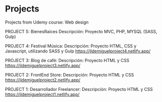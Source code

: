 # Projects
Projects from Udemy course: Web design

PROJECT 5: BienesRaices
Descripción: Proyecto MVC, PHP, MYSQL (SASS, Gulp)

PROJECT 4: Festival Música:
Descripción: Proyecto HTML, CSS y Javascript, utilizando SASS y Gulp
https://jldemiguelproject4.netlify.app/

PROJECT 3: Blog de café:
Descripción: Proyecto HTML y CSS
https://jldemiguelproject3.netlify.app/

PROJECT 2: FrontEnd Store:
Descripción: Proyecto HTML y CSS
https://jldemiguelproject2.netlify.app/

PROJECT 1: Desarrollador Freelancer:
Descripción: Proyecto HTML y CSS
https://jldemiguelproject1.netlify.app/
